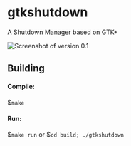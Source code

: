 # gtkshutdown
A Shutdown Manager based on GTK+

![Screenshot of version 0.1](http://i.imgur.com/8g1m4Mg.png)

## Building ##

#### Compile: ####

$<code>make</code>

#### Run: ####

$<code>make run</code>  or  $<code>cd build; ./gtkshutdown</code>
